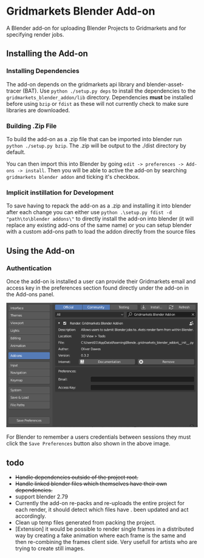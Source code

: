 # Gridmarkets Blender Add-on

A Blender add-on for uploading Blender Projects to Gridmarkets and for specifying render jobs.

## Installing the Add-on

### Installing Dependencies

The add-on depends on the gridmarkets api library and blender-asset-tracer (BAT). Use `python ./setup.py deps` to 
install the dependencies to the `gridmarkets_blender_addon/lib` directory. Dependencies **must** be installed before using 
`bzip` or `fdist` as these will not currently check to make sure libraries are downloaded.

### Building .Zip File

To build the add-on as a .zip file that can be imported into blender run `python ./setup.py bzip`. The .zip will be 
output to the ./dist directory by default. 

You can then import this into Blender by going `edit -> preferences -> Add-ons -> install`. Then you will be able to 
active the add-on by searching `gridmarkets blender addon` and ticking it's checkbox.

### Implicit instillation for Development
To save having to repack the add-on as a .zip and installing it into blender after each change you can either use 
`python .\setup.py fdist -d "path\to\blender addons\"` to directly install the add-on into blender (it will replace any 
existing add-ons of the same name) or you can setup blender with a custom add-ons path to load the addon directly from
the source files

## Using the Add-on
### Authentication
Once the add-on is installed a user can provide their Gridmarkets email and access key in the preferences section found
directly under the add-on in the Add-ons panel. 

![image showing where to insert email and access key](static/add-on_preferences.png)

For Blender to remember a users credentials between sessions they must click the `Save Preferences` button also shown in 
the above image.

## todo
- ~~Handle dependencies outside of the project root.~~
- ~~Handle linked blender files which themselves have their own dependencies.~~
- support blender 2.79
- Currently the add-on re-packs and re-uploads the entire project for each render, it should detect which files have .
  been updated and act accordingly.
- Clean up temp files generated from packing the project.
- [Extension] it would be possible to render single frames in a distributed way by creating a fake animation where each
  frame is the same and then re-combining the frames client side. Very usefull for artists who are trying to create 
  still images.